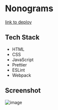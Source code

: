 #               Nonograms
[link to deploy](https://rolling-scopes-school.github.io/valeriyl01-JSFE2023Q4/nonograms/)
## Tech Stack
* HTML
* CSS
* JavaScript
* Prettier
* ESLint
* Webpack
## Screenshot
![image](https://github.com/ValeriyL01/nonograms/assets/107634274/a5a61f25-2e90-40e7-9bbe-e333632f27b2)


